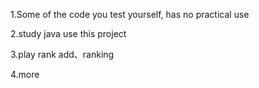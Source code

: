 1.Some of the code you test yourself, has no practical use

2.study java use this project

3.play rank add、ranking

4.more
